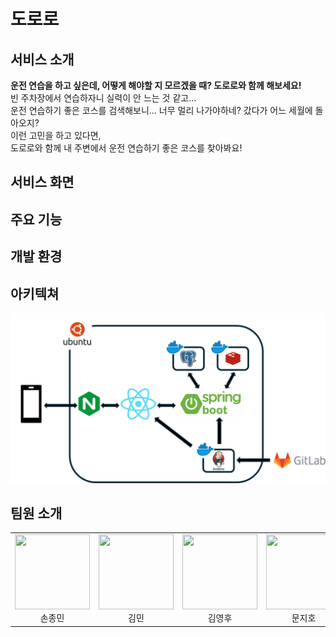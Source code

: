 # 도로로

## 서비스 소개
**운전 연습을 하고 싶은데, 어떻게 해야할 지 모르겠을 때? 도로로와 함께 해보세요!**  
빈 주차장에서 연습하자니 실력이 안 느는 것 같고…  
운전 연습하기 좋은 코스를 검색해보니… 너무 멀리 나가야하네? 갔다가 어느 세월에 돌아오지?  
이런 고민을 하고 있다면,  
도로로와 함께 내 주변에서 운전 연습하기 좋은 코스를 찾아봐요!  
## 서비스 화면

## 주요 기능

## 개발 환경

## 아키텍쳐
![image.png](./image.png)
## 팀원 소개
<table>
  <tr style="width : 100%">
    <td align="center"><img src="" width="120" height="120" /><br />손종민</td>
    <td align="center"><img src="" width="120" height="120" /><br />김민</td>
    <td align="center"><img src="" width="120" height="120" /><br />김영후</td>
    <td align="center"><img src="" width="120" height="120" /><br />문지호</td>
    <td align="center"><img src="" width="120" height="120" /><br />위동민</td>
    <td align="center"><img src="" width="120" height="120" /><br />진성민</td>
  </tr>
</table>
